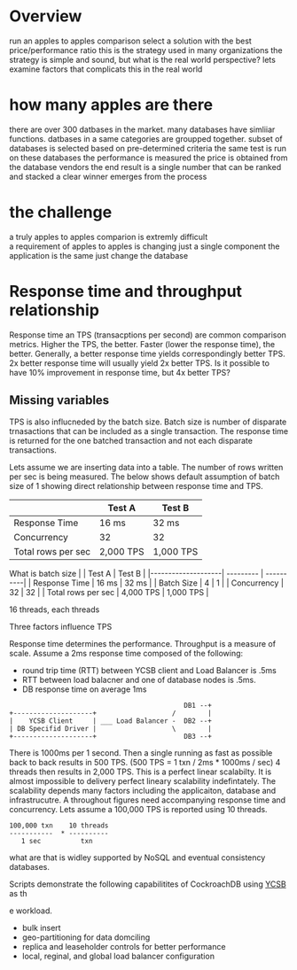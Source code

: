 # Overview

run an apples to apples comparison
select a solution with the best price/performance ratio
this is the strategy used in many organizations
the strategy is simple and sound, but what is the real world perspective?
lets examine factors that complicats this in the real world

# how many apples are there
 
there are over 300 datbases in the market.
many databases have simliiar functions.
datbases in a same categories are groupped together.
subset of databases is selected based on pre-determined criteria
the same test is run on these databases 
the performance is measured
the price is obtained from the database vendors
the end result is a single number that can be ranked and stacked 
a clear winner emerges from the process

# the challenge

a truly apples to apples comparion is extremly difficult  
a requirement of apples to apples is changing just a single component
the application is the same
just change the database


# Response time and throughput relationship

Response time an TPS (transacptions per second) are common comparison metrics.
Higher the TPS, the better. 
Faster (lower the response time), the better.
Generally, a better response time yields correspondingly better TPS.
2x better response time will usually yield 2x better TPS.
Is it possible to have 10% improvement in response time, but 4x better TPS?

## Missing variables

TPS is also influcneded by the batch size.
Batch size is number of disparate trnasactions that can be included as a single transaction.
The response time is returned for the one batched transaction and not each disparate transactions.

Lets assume we are inserting data into a table.
The number of rows written per sec is being measured. 
The below shows default assumption of batch size of 1 showing direct relationship between response time and TPS.

|                    |   Test A  |   Test B  |
|--------------------| --------- | ----------| 
| Response Time      |   16 ms   |   32 ms   |
| Concurrency        |   32      |     32    |
| Total rows per sec | 2,000 TPS | 1,000 TPS |  

What is batch size 
|                    |   Test A  |   Test B  |
|--------------------| --------- | ----------| 
| Response Time      | 16 ms     |   32 ms   |
| Batch Size         |   4       |     1     |
| Concurrency        |   32      |     32    |
| Total rows per sec | 4,000 TPS | 1,000 TPS |  


16 threads, each threads

Three factors influence TPS


Response time determines the performance.
Throughput is a measure of scale.
Assume a 2ms response time composed of the following:
- round trip time (RTT) between YCSB client and Load Balancer is .5ms
- RTT between load balacner and one of database nodes is .5ms.
- DB response time on average 1ms

```
                                            DB1 --+ 
+--------------------+                   /        |
|    YCSB Client     | ___ Load Balancer -  DB2 --+
| DB Specifid Driver |                   \        |
+--------------------+                      DB3 --+ 
```

There is 1000ms per 1 second.
Then a single running as fast as possible back to back results in 500 TPS. (500 TPS = 1 txn / 2ms * 1000ms / sec) 
4 threads then results in 2,000 TPS.
This is a perfect linear scalabilty.
It is almost impossible to delivery perfect lineary scalability indefintately.
The scalability depends many factors including the applicaiton, database and infrastrucutre.
A throughout figures need accompanying response time and concurrency.
Lets assume a 100,000 TPS is reported using 10 threads.  

```
100,000 txn    10 threads  
-----------  * ----------
   1 sec          txn 
```

 what are that is widley supported by NoSQL and eventual consistency databases. 

Scripts demonstrate the following capabilitites of CockroachDB using [YCSB](https://github.com/brianfrankcooper/YCSB) as th

e workload.  

- bulk insert
- geo-partitioning for data domciling
- replica and leaseholder controls for better performance  
- local, reginal, and global load balancer configuration


